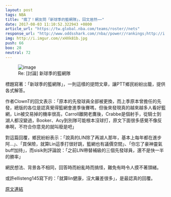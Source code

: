 ```yaml
---
layout: post
tags: NBA
title: "瘋了！網友問「新球季的籃網隊」，回文居然⋯⋯"
date: 2017-08-03 11:10:52.322943 +0800
article_url: "https://tw.global.nba.com/teams/roster//nets"
response_url: "http://www.oddsshark.com//nba//power//rankings;http://i.imgur.com//xHXk81b.jpg"
img: http://i.imgur.com//xHXk81b.jpg
push: 66
boo: 28
neutral: 72
---
```


<figure>
<img src="http://i.imgur.com//xHXk81b.jpg" alt="image">
<figcaption>
Re: [討論] 新球季的籃網隊
</figcaption>
</figure>



標題寫著：「新球季的籃網隊」，一則這樣的提問文章，讓PTT鄉民紛紛出籠，提供各式解答。

作者ClownT的回文表示：「原本的先發球員全部被更換，而上季原本曾擔任的先發，總版的各位是認真覺得籃網會進季後賽嗎，但後來發現真的越來越多人看好籃網，Lin被交易掉的機率很高，Carroll離開老鷹後，Crabbe是個射手，從騎士到湖人都沒變過，Booker、Acy到別隊可能根本沒球打，原文下面很多感覺不像反串啊，不符合你意見的就叫廢是吧」

對這篇回覆，鄉民紛紛表示：「說真的LIN除了再湖人那年，基本上每年都在進步阿...」、「買保險，就算Lin這季打很好跳，籃網也有議價空間」、「你忘了豪神靈氣buff加持」，而sisik則評論說：「之前LIN帶替補級的三個先發球員，還不是快一半的勝率」

網民想法、背景各不相同，回答時而紛亂時而搞怪，難免有時令人摸不著頭緒。

或許ellisteng145寫下的：「就算lin健康，沒大羅差很多」，是最認真的回覆。

<a href = "https://www.ptt.cc/bbs/NBA/M.1501476617.A.03F.html">原文連結</a>

